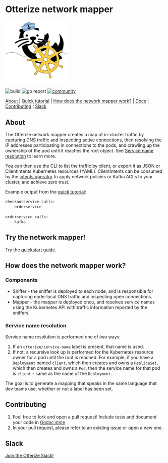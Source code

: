 # Otterize network mapper

<img title="Otter Manning Helm" src="./otterhelm.png" width=200 />


![build](https://github.com/otterize/network-mapper/actions/workflows/build.yaml/badge.svg)
![go report](https://img.shields.io/static/v1?label=go%20report&message=A%2B&color=success)
[![community](https://img.shields.io/badge/slack-Otterize_Slack-purple.svg?logo=slack)](https://joinslack.otterize.com)

[About](#about) | [Quick tutorial](https://docs.otterize.com/quick-tutorials/k8s-network-mapper) | [How does the network mapper work?](#how-does-the-intents-operator-work) | [Docs](https://docs.otterize.com/components/network-mapper/) | [Contributing](#contributing) | [Slack](#slack)

## About
The Otterize network mapper creates a map of in-cluster traffic by capturing DNS traffic and inspecting active connections, then resolving the IP addresses participating in connections to the pods, and crawling up the ownership of the pod until it reaches the root object. See [Service name resolution](#Service_name_resolution) to learn more.

You can then use the CLI to list the traffic by client, or export it as JSON or ClientIntents Kubernetes resources (YAML). ClientIntents can be consumed by the [intents operator](https://github.com/otterize/intents-operator) to apply network policies or Kafka ACLs to your cluster, and achieve zero trust.

Example output from the [quick tutorial](https://docs.otterize.com/quick-tutorials/k8s-network-mapper):
```
checkoutservice calls:
  - orderservice

orderservice calls:
  - kafka
```

## Try the network mapper!
Try the [quickstart guide](https://docs.otterize.com/quick-tutorials/k8s-network-mapper).

## How does the network mapper work?

### Components
- Sniffer - the sniffer is deployed to each node, and is responsible for capturing node-local DNS traffic and inspecting open connections.
- Mapper - the mapper is deployed once, and resolves service names using the Kubernetes API with traffic information reported by the sniffers.

### Service name resolution
Service name resolution is performed one of two ways:
1. If an `otterize/service-name` label is present, that name is used.
2. If not, a recursive look up is performed for the Kubernetes resource owner for a pod until the root is reached. For example, if you have a `Deployment` named `client`, which then creates and owns a `ReplicaSet`, which then creates and owns a `Pod`, then the service name for that pod is `client` - same as the name of the `Deployment`.

The goal is to generate a mapping that speaks in the same language that dev teams use, whether or not a label has been set.

## Contributing
1. Feel free to fork and open a pull request! Include tests and document your code in [Godoc style](https://go.dev/blog/godoc)
2. In your pull request, please refer to an existing issue or open a new one.

## Slack
[Join the Otterize Slack!](https://joinslack.otterize.com)
